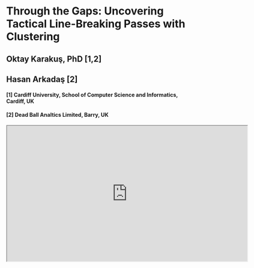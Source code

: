 # Through the Gaps: Uncovering Tactical Line-Breaking Passes with Clustering

## Oktay Karakuş, PhD [1,2]
## Hasan Arkadaş [2]

#### [1] Cardiff University, School of Computer Science and Informatics, Cardiff, UK
#### [2] Dead Ball Analtics Limited, Barry, UK

<iframe src="https://drive.google.com/file/d/1fcG8wMbYrsxeDYR5M7DMg2PKo-lOeER5/preview"
        width="640" height="360" allow="autoplay" allowfullscreen>
</iframe>
